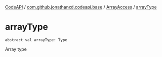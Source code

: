 [CodeAPI](../../index.md) / [com.github.jonathanxd.codeapi.base](../index.md) / [ArrayAccess](index.md) / [arrayType](.)

# arrayType

`abstract val arrayType: Type`

Array type

